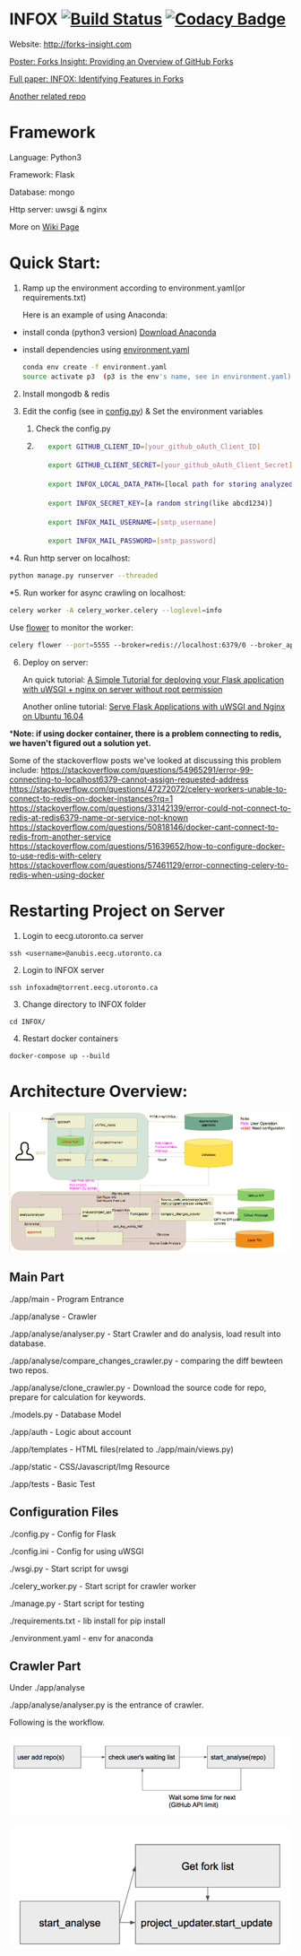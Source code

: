 
# INFOX [![Build Status](https://travis-ci.org/luyaor/INFOX.svg?branch=master)](https://travis-ci.org/luyaor/INFOX) [![Codacy Badge](https://api.codacy.com/project/badge/Grade/7f8d1aebf18245f48a1e023ec36bc19b)](https://app.codacy.com/app/FancyCoder0/INFOX?utm_source=github.com&utm_medium=referral&utm_content=FancyCoder0/INFOX&utm_campaign=badger)

Website: http://forks-insight.com

[Poster: Forks Insight: Providing an Overview of GitHub Forks](https://www.cs.cmu.edu/~ckaestne/pdf/icse18poster.pdf)

[Full paper: INFOX: Identifying Features in Forks](https://www.cs.cmu.edu/~shuruiz/paper/INFOX_ICSE2018.pdf)

[Another related repo](https://github.com/shuiblue/INFOX)


# Framework

Language: Python3

Framework: Flask

Database: mongo

Http server: uwsgi & nginx

More on [Wiki Page](https://github.com/FancyCoder0/INFOX/wiki)


# Quick Start:

1. Ramp up the environment according to environment.yaml(or requirements.txt)

   Here is an example of using Anaconda:

 - install conda (python3 version) [Download Anaconda](https://www.anaconda.com/download) 

 - install dependencies using [environment.yaml](https://github.com/FancyCoder0/INFOX/blob/master/environment.yaml)

   ``` bash
   conda env create -f environment.yaml
   source activate p3  (p3 is the env's name, see in environment.yaml)
   ```

2. Install mongodb & redis

3. Edit the config (see in [config.py](https://github.com/FancyCoder0/INFOX/blob/master/config.py)) & Set the environment variables

   1. Check the config.py

   2. ``` bash
         export GITHUB_CLIENT_ID=[your_github_oAuth_Client_ID]

         export GITHUB_CLIENT_SECRET=[your_github_oAuth_Client_Secret]

         export INFOX_LOCAL_DATA_PATH=[local path for storing analyzed result (like /Users/fancycoder/infox_data)]

         export INFOX_SECRET_KEY=[a random string(like abcd1234)]

         export INFOX_MAIL_USERNAME=[smtp_username]

         export INFOX_MAIL_PASSWORD=[smtp_password]
         ```

*4. Run http server on localhost: 

   ```bash
   python manage.py runserver --threaded
   ```

*5. Run worker for async crawling on localhost:
   ```bash
   celery worker -A celery_worker.celery --loglevel=info
   ```
   Use [flower](http://flower.readthedocs.io/en/latest/) to monitor the worker:
   ```bash
   celery flower --port=5555 --broker=redis://localhost:6379/0 --broker_api=redis://localhost:6379/0  
   ```

6. Deploy on server:

   An quick tutorial: [A Simple Tutorial for deploying your Flask application with uWSGI + nginx on server without root permission](https://gist.github.com/luyaor/f63e18123bd7f47bfe2a1f586cae02ba)

   Another online tutorial: [Serve Flask Applications with uWSGI and Nginx on Ubuntu 16.04](https://www.digitalocean.com/community/tutorials/how-to-serve-flask-applications-with-uwsgi-and-nginx-on-ubuntu-16-04)


***Note: if using docker container, there is a problem connecting to redis, we haven't figured out a solution yet.**

Some of the stackoverflow posts we've looked at discussing this problem include: 
https://stackoverflow.com/questions/54965291/error-99-connecting-to-localhost6379-cannot-assign-requested-address
https://stackoverflow.com/questions/47272072/celery-workers-unable-to-connect-to-redis-on-docker-instances?rq=1
https://stackoverflow.com/questions/33142139/error-could-not-connect-to-redis-at-redis6379-name-or-service-not-known
https://stackoverflow.com/questions/50818146/docker-cant-connect-to-redis-from-another-service 
https://stackoverflow.com/questions/51639652/how-to-configure-docker-to-use-redis-with-celery
https://stackoverflow.com/questions/57461129/error-connecting-celery-to-redis-when-using-docker 


# Restarting Project on Server

1. Login to eecg.utoronto.ca server
```
ssh <username>@anubis.eecg.utoronto.ca
```

2. Login to INFOX server
```
ssh infoxadm@torrent.eecg.utoronto.ca
```

3. Change directory to INFOX folder
```
cd INFOX/
```

4. Restart docker containers
```
docker-compose up --build
```


# Architecture Overview:

![code_architecture](./app/static/img/code_architecture.png)



## Main Part

./app/main - Program Entrance

./app/analyse - Crawler 

./app/analyse/analyser.py - Start Crawler and do analysis, load result into database.

./app/analyse/compare_changes_crawler.py - comparing the diff bewteen two repos.

./app/analyse/clone_crawler.py - Download the source code for repo, prepare for calculation for keywords.

./models.py - Database Model

./app/auth - Logic about account

./app/templates - HTML files(related to ./app/main/views.py)

./app/static - CSS/Javascript/Img Resource

./app/tests - Basic Test

## Configuration Files

./config.py - Config for Flask

./config.ini - Config for using uWSGI

./wsgi.py - Start script for uwsgi

./celery_worker.py - Start script for crawler worker

./manage.py - Start script for testing

./requirements.txt - lib install for pip install

./environment.yaml - env for anaconda

## Crawler Part

Under ./app/analyse

./app/analyse/analyser.py is the entrance of crawler.

Following is the workflow.

![workflow1](./app/static/img/workflow1.png)



![workflow2](./app/static/img/workflow2.png)

